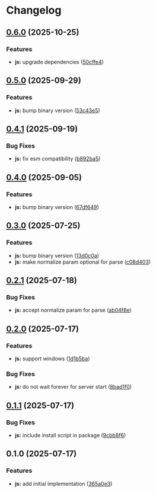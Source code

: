 # Changelog

## [0.6.0](https://github.com/MunifTanjim/go-ptt/compare/js-v0.5.0...js-v0.6.0) (2025-10-25)


### Features

* **js:** upgrade dependencies ([50cffe4](https://github.com/MunifTanjim/go-ptt/commit/50cffe4c9b6e54b96bd946873030eb581ab7f105))

## [0.5.0](https://github.com/MunifTanjim/go-ptt/compare/js-v0.4.1...js-v0.5.0) (2025-09-29)


### Features

* **js:** bump binary version ([53c43e5](https://github.com/MunifTanjim/go-ptt/commit/53c43e501b77dd209420eca1ad18fdba6f7a2bdd))

## [0.4.1](https://github.com/MunifTanjim/go-ptt/compare/js-v0.4.0...js-v0.4.1) (2025-09-19)


### Bug Fixes

* **js:** fix esm compatibility ([b892ba5](https://github.com/MunifTanjim/go-ptt/commit/b892ba5a32c7962a86a85f366bd6b28e65afcebc))

## [0.4.0](https://github.com/MunifTanjim/go-ptt/compare/js-v0.3.0...js-v0.4.0) (2025-09-05)


### Features

* **js:** bump binary version ([67df649](https://github.com/MunifTanjim/go-ptt/commit/67df649c95a36b4c8354bb424effe3d551f8d0dc))

## [0.3.0](https://github.com/MunifTanjim/go-ptt/compare/js-v0.2.1...js-v0.3.0) (2025-07-25)


### Features

* **js:** bump binary version ([13d0c0a](https://github.com/MunifTanjim/go-ptt/commit/13d0c0a4b359496ee46f211c8437254336dc8cbc))
* **js:** make normalize param optional for parse ([c08d403](https://github.com/MunifTanjim/go-ptt/commit/c08d4037f4f8ff2e1137335a16c0eeab15fa48c0))

## [0.2.1](https://github.com/MunifTanjim/go-ptt/compare/js-v0.2.0...js-v0.2.1) (2025-07-18)


### Bug Fixes

* **js:** accept normalize param for parse ([ab04f8e](https://github.com/MunifTanjim/go-ptt/commit/ab04f8ebf5e25fcd8e1ce622141b8710c43e046b))

## [0.2.0](https://github.com/MunifTanjim/go-ptt/compare/js-v0.1.1...js-v0.2.0) (2025-07-17)


### Features

* **js:** support windows ([1d1b5ba](https://github.com/MunifTanjim/go-ptt/commit/1d1b5bad465190c54ae7ccdb641ea8c61128c56d))


### Bug Fixes

* **js:** do not wait forever for server start ([8bad1f0](https://github.com/MunifTanjim/go-ptt/commit/8bad1f0d4747e8fd1547cf1bb7e468036e33b9ab))

## [0.1.1](https://github.com/MunifTanjim/go-ptt/compare/js-v0.1.0...js-v0.1.1) (2025-07-17)


### Bug Fixes

* **js:** include install script in package ([9cbb8f6](https://github.com/MunifTanjim/go-ptt/commit/9cbb8f6b229996f5f0949b2685be883e9fa099a5))

## 0.1.0 (2025-07-17)


### Features

* **js:** add initial implementation ([365a0e3](https://github.com/MunifTanjim/go-ptt/commit/365a0e3fc23184c0563ab4be7ece0ca38008de86))
